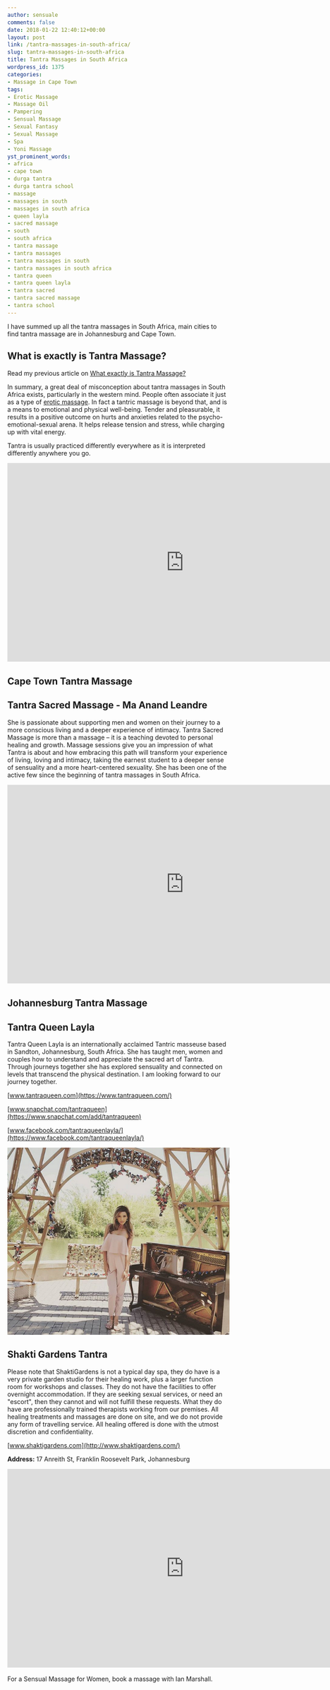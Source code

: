 ```yaml
---
author: sensuale
comments: false
date: 2018-01-22 12:40:12+00:00
layout: post
link: /tantra-massages-in-south-africa/
slug: tantra-massages-in-south-africa
title: Tantra Massages in South Africa
wordpress_id: 1375
categories:
- Massage in Cape Town
tags:
- Erotic Massage
- Massage Oil
- Pampering
- Sensual Massage
- Sexual Fantasy
- Sexual Massage
- Spa
- Yoni Massage
yst_prominent_words:
- africa
- cape town
- durga tantra
- durga tantra school
- massage
- massages in south
- massages in south africa
- queen layla
- sacred massage
- south
- south africa
- tantra massage
- tantra massages
- tantra massages in south
- tantra massages in south africa
- tantra queen
- tantra queen layla
- tantra sacred
- tantra sacred massage
- tantra school
---
```


I have summed up all the tantra massages in South Africa, main cities to find tantra massage are in Johannesburg and Cape Town.


## What is exactly is Tantra Massage?


Read my previous article on [What exactly is Tantra Massage?](/what-exactly-is-tantra-massage/)


In summary, a great deal of misconception about tantra massages in South Africa exists, particularly in the western mind. People often associate it just as a type of [erotic massage](/sexologist-recommends-erotic-massage/). In fact a tantric massage is beyond that, and is a means to emotional and physical well-being. Tender and pleasurable, it results in a positive outcome on hurts and anxieties related to the psycho-emotional-sexual arena. It helps release tension and stress, while charging up with vital energy.




Tantra is usually practiced differently everywhere as it is interpreted differently anywhere you go.


<p><iframe title="What are the benefits of Tantra Massage?" width="800" height="450" src="https://www.youtube.com/embed/IOIP_xPSK2E?feature=oembed" frameborder="0" allow="accelerometer; autoplay; encrypted-media; gyroscope; picture-in-picture" allowfullscreen></iframe></p>

## Cape Town Tantra Massage




## Tantra Sacred Massage - Ma Anand Leandre


She is passionate about supporting men and women on their journey to a more conscious living and a deeper experience of intimacy. Tantra Sacred Massage is more than a massage – it is a teaching devoted to personal healing and growth. Massage sessions give you an impression of what Tantra is about and how embracing this path will transform your experience of living, loving and intimacy, taking the earnest student to a deeper sense of sensuality and a more heart-centered sexuality. She has been one of the active few since the beginning of tantra massages in South Africa.

<p><iframe title="Tantra - Exploring Sacred Sexuality" width="800" height="450" src="https://www.youtube.com/embed/I0sf8eSx9sY?feature=oembed" frameborder="0" allow="accelerometer; autoplay; encrypted-media; gyroscope; picture-in-picture" allowfullscreen></iframe></p>



## Johannesburg Tantra Massage




## Tantra Queen Layla




Tantra Queen Layla is an internationally acclaimed Tantric masseuse based in Sandton, Johannesburg, South Africa. She has taught men, women and couples how to understand and appreciate the sacred art of Tantra. Through journeys together she has explored sensuality and connected on levels that transcend the physical destination. I am looking forward to our journey together.


[www.tantraqueen.com](https://www.tantraqueen.com/)

[www.snapchat.com/tantraqueen](https://www.snapchat.com/add/tantraqueen)

[www.facebook.com/tantraqueenlayla/](https://www.facebook.com/tantraqueenlayla/)

![queen tantra layla](/images/posts/queen-tantra-layla.png)




## Shakti Gardens Tantra


Please note that ShaktiGardens is not a typical day spa, they do have is a very private garden studio for their healing work, plus a larger function room for workshops and classes. They do not have the facilities to offer overnight accommodation. If they are seeking sexual services, or need an "escort", then they cannot and will not fulfill these requests. What they do have are professionally trained therapists working from our premises. All healing treatments and massages are done on site, and we do not provide any form of travelling service. All healing offered is done with the utmost discretion and confidentiality.

[www.shaktigardens.com](http://www.shaktigardens.com/)

**Address:** 17 Anreith St, Franklin Roosevelt Park, Johannesburg

<p><iframe title="Tantra for Couples: Using the Five Senses" width="800" height="450" src="https://www.youtube.com/embed/qoYLFFElRQk?feature=oembed" frameborder="0" allow="accelerometer; autoplay; encrypted-media; gyroscope; picture-in-picture" allowfullscreen></iframe></p>

For a Sensual Massage for Women, book a massage with Ian Marshall.
